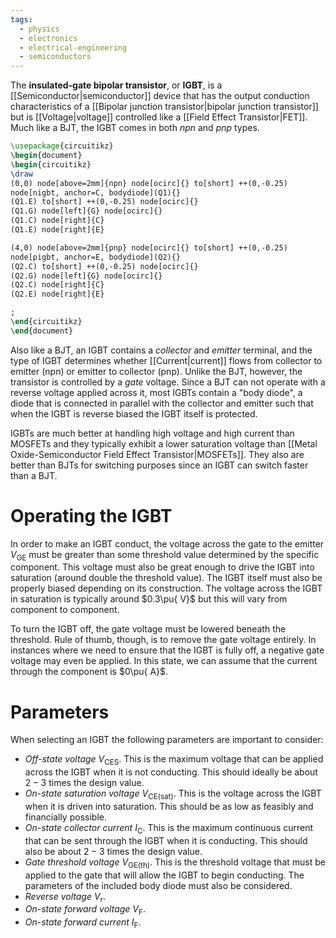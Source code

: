 ```yaml
---
tags:
  - physics
  - electronics
  - electrical-engineering
  - semiconductors
---
```

The **insulated-gate bipolar transistor**, or **IGBT**, is a [[Semiconductor|semiconductor]] device that has the output conduction characteristics of a [[Bipolar junction transistor|bipolar junction transistor]] but is [[Voltage|voltage]] controlled like a [[Field Effect Transistor|FET]].  Much like a BJT, the IGBT comes in both *npn* and *pnp* types. 
```tikz
\usepackage{circuitikz}
\begin{document}
\begin{circuitikz}
\draw
(0,0) node[above=2mm]{npn} node[ocirc]{} to[short] ++(0,-0.25)
node[nigbt, anchor=C, bodydiode](Q1){}
(Q1.E) to[short] ++(0,-0.25) node[ocirc]{}
(Q1.G) node[left]{G} node[ocirc]{}
(Q1.C) node[right]{C}
(Q1.E) node[right]{E}

(4,0) node[above=2mm]{pnp} node[ocirc]{} to[short] ++(0,-0.25)
node[pigbt, anchor=E, bodydiode](Q2){}
(Q2.C) to[short] ++(0,-0.25) node[ocirc]{}
(Q2.G) node[left]{G} node[ocirc]{}
(Q2.C) node[right]{C}
(Q2.E) node[right]{E}

;
\end{circuitikz}
\end{document}
```
Also like a BJT, an IGBT contains a *collector* and *emitter* terminal, and the type of IGBT determines whether [[Current|current]] flows from collector to emitter (npn) or emitter to collector (pnp). Unlike the BJT, however, the transistor is controlled by a *gate* voltage. Since a BJT can not operate with a reverse voltage applied across it, most IGBTs contain a "body diode", a diode that is connected in parallel with the collector and emitter such that when the IGBT is reverse biased the IGBT itself is protected.

IGBTs are much better at handling high voltage and high current than MOSFETs and they typically exhibit a lower saturation voltage than [[Metal Oxide-Semiconductor Field Effect Transistor|MOSFETs]]. They also are better than BJTs for switching purposes since an IGBT can switch faster than a BJT. 
# Operating the IGBT
In order to make an IGBT conduct, the voltage across the gate to the emitter $V_{\text{GE}}$ must be greater than some threshold value determined by the specific component. This voltage must also be great enough to drive the IGBT into saturation (around double the threshold value). The IGBT itself must also be properly biased depending on its construction. The voltage across the IGBT in saturation is typically around $0.3\pu{ V}$ but this will vary from component to component. 

To turn the IGBT off, the gate voltage must be lowered beneath the threshold. Rule of thumb, though, is to remove the gate voltage entirely. In instances where we need to ensure that the IGBT is fully off, a negative gate voltage may even be applied. In this state, we can assume that the current through the component is $0\pu{ A}$. 
# Parameters
When selecting an IGBT the following parameters are important to consider:
- *Off-state voltage* $V_{\text{CES}}$. This is the maximum voltage that can be applied across the IGBT when it is not conducting. This should ideally be about $2-3$ times the design value.
- *On-state saturation voltage* $V_{\text{CE(sat)}}$. This is the voltage across the IGBT when it is driven into saturation. This should be as low as feasibly and financially possible.
- *On-state collector current* $I_{\text{C}}$. This is the maximum continuous current that can be sent through the IGBT when it is conducting. This should also be about $2-3$ times the design value.
- *Gate threshold voltage* $V_{\text{GE(th)}}$. This is the threshold voltage that must be applied to the gate that will allow the IGBT to begin conducting.
The parameters of the included body diode must also be considered.
- *Reverse voltage* $V_{\text{r}}$.
- *On-state forward voltage* $V_{\text{F}}$.
- *On-state forward current* $I_{\text{F}}$.